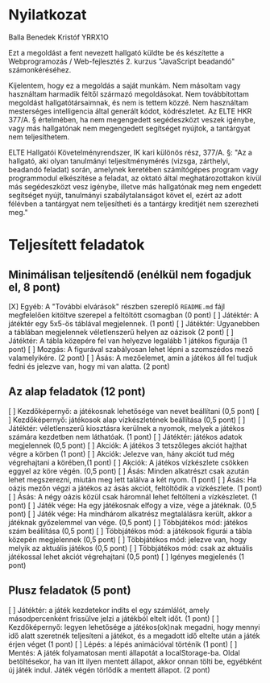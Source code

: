 # Nyilatkozat

Balla Benedek Kristóf
YRRX1O

Ezt a megoldást a fent nevezett hallgató küldte be és készítette a Webprogramozás / Web-fejlesztés 2. kurzus "JavaScript beadandó" számonkéréséhez.

Kijelentem, hogy ez a megoldás a saját munkám. Nem másoltam vagy használtam harmadik féltől származó megoldásokat. Nem továbbítottam megoldást hallgatótársaimnak, és nem is tettem közzé. Nem használtam mesterséges intelligencia által generált kódot, kódrészletet. Az ELTE HKR 377/A. § értelmében, ha nem megengedett segédeszközt veszek igénybe, vagy más hallgatónak nem megengedett segítséget nyújtok, a tantárgyat nem teljesíthetem.

ELTE Hallgatói Követelményrendszer, IK kari különös rész, 377/A. §: "Az a hallgató, aki olyan tanulmányi teljesítménymérés (vizsga, zárthelyi, beadandó feladat) során, amelynek keretében számítógépes program vagy programmodul elkészítése a feladat, az oktató által meghatározottakon kívül más segédeszközt vesz igénybe, illetve más hallgatónak meg nem engedett segítséget nyújt, tanulmányi szabálytalanságot követ el, ezért az adott félévben a tantárgyat nem teljesítheti és a tantárgy kreditjét nem szerezheti meg."

# Teljesített feladatok

## Minimálisan teljesítendő (enélkül nem fogadjuk el, 8 pont)

[X] Egyéb: A "További elvárások" részben szereplő `README.md` fájl megfelelően kitöltve szerepel a feltöltött csomagban (0 pont)
[ ] Játéktér: A játéktér egy 5x5-ös táblával megjelennek. (1 pont)
[ ] Játéktér: Ugyanebben a táblában megjelennek véletlenszerű helyen az oázisok (2 pont)
[ ] Játéktér: A tábla közepére fel van helyezve legalább 1 játékos figurája (1 pont)
[ ] Mozgás: A figurával szabályosan lehet lépni a szomszédos mező valamelyikére. (2 pont) 
[ ] Ásás: A mezőelemet, amin a játékos áll fel tudjuk fedni és jelezve van, hogy mi van alatta. (2 pont)

## Az alap feladatok (12 pont)
[ ] Kezdőképernyő: a játékosnak lehetősége van nevet beállítani (0,5 pont)
[ ] Kezdőképernyő: játékosok alap vízkészletének beállítása (0,5 pont)
[ ] Játéktér: véletlenszerű kiosztásra kerülnek a nyomok, melyek a játékos számára kezdetben nem láthatóak. (1 pont)
[ ] Játéktér: játékos adatok megjelennek (0,5 pont)
[ ] Akciók: A játékos 3 tetszőleges akciót hajthat végre a körben (1 pont)
[ ] Akciók: Jelezve van, hány akciót tud még végrehajtani a körében,(1 pont)
[ ] Akciók: A játékos vízkészlete csökken eggyel az köre végén. (0,5 pont)
[ ] Ásás: Minden alkatrészt csak azután lehet megszerezni, miután meg lett találva a két nyom. (1  pont)
[ ] Ásás: Ha oázis mezőn végzi a játékos az ásás akciót, feltöltődik a vízkészlete. (1 pont)
[ ] Ásás: A négy oázis közül csak háromnál lehet feltölteni a vízkészletet. (1 pont)
[ ] Játék vége: Ha egy játékosnak elfogy a vize, vége a játéknak. (0,5 pont)
[ ] Játék vége: Ha mindhárom alkatrész megtalálásra került, akkor  a játéknak győzelemmel van vége. (0,5 pont)
[ ] Többjátékos mód: játékos szám beállítása (0,5 pont)
[ ] Többjátékos mód: a játékosok figurái a tábla közepén megjelennek (0,5 pont)
[ ] Többjátékos mód: jelezve van, hogy melyik az aktuális játékos (0,5 pont)
[ ] Többjátékos mód: csak az aktuális játékossal lehet akciót végrehajtani (0,5 pont)
[ ] Igényes megjelenés (1 pont)

## Plusz feladatok (5 pont)
[ ] Játéktér: a játék kezdetekor indíts el egy számlálót, amely másodpercenként frissülve jelzi a játékból eltelt időt. (1 pont)
[ ] Kezdőképernyő: legyen lehetősége a játékos(ok)nak megadni, hogy mennyi idő alatt szeretnék teljesíteni a játékot, és a megadott idő eltelte után a játék érjen véget (1 pont)
[ ] Lépés: a lépés animációval történik (1 pont)
[ ] Mentés: A játék folyamatosan menti állapotát a localStorage-ba. Oldal betöltésekor, ha van itt ilyen mentett állapot, akkor onnan tölti be, egyébként új játék indul. Játék végén törlődik a mentett állapot. (2 pont)